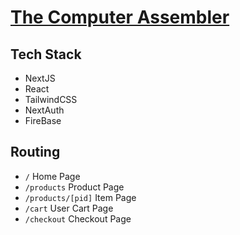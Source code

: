 # [The Computer Assembler]("http://localhost:3000")

## Tech Stack

- NextJS
- React
- TailwindCSS
- NextAuth
- FireBase

## Routing

- `/` Home Page
- `/products` Product Page
- `/products/[pid]` Item Page
- `/cart` User Cart Page
- `/checkout` Checkout Page

##
